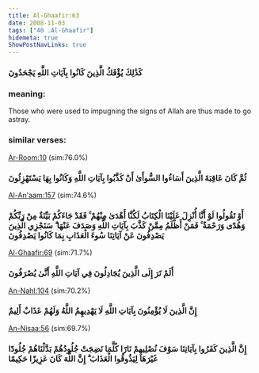 ```yaml
---
title: Al-Ghaafir:63
date: 2008-11-03
tags: ["40 .Al-Ghaafir"]
hidemeta: true 
ShowPostNavLinks: true 
---
```

### كَذَٰلِكَ يُؤْفَكُ الَّذِينَ كَانُوا بِآيَاتِ اللَّهِ يَجْحَدُونَ
### meaning: 
Those who were used to impugning the signs of Allah are thus made to go astray.
### similar verses: 

[Ar-Room:10](/30/10) (sim:76.0%)

### ثُمَّ كَانَ عَاقِبَةَ الَّذِينَ أَسَاءُوا السُّوأَىٰ أَنْ كَذَّبُوا بِآيَاتِ اللَّهِ وَكَانُوا بِهَا يَسْتَهْزِئُونَ

[Al-An'aam:157](/6/157) (sim:74.6%)

### أَوْ تَقُولُوا لَوْ أَنَّا أُنْزِلَ عَلَيْنَا الْكِتَابُ لَكُنَّا أَهْدَىٰ مِنْهُمْ ۚ فَقَدْ جَاءَكُمْ بَيِّنَةٌ مِنْ رَبِّكُمْ وَهُدًى وَرَحْمَةٌ ۚ فَمَنْ أَظْلَمُ مِمَّنْ كَذَّبَ بِآيَاتِ اللَّهِ وَصَدَفَ عَنْهَا ۗ سَنَجْزِي الَّذِينَ يَصْدِفُونَ عَنْ آيَاتِنَا سُوءَ الْعَذَابِ بِمَا كَانُوا يَصْدِفُونَ

[Al-Ghaafir:69](/40/69) (sim:71.7%)

### أَلَمْ تَرَ إِلَى الَّذِينَ يُجَادِلُونَ فِي آيَاتِ اللَّهِ أَنَّىٰ يُصْرَفُونَ

[An-Nahl:104](/16/104) (sim:70.2%)

### إِنَّ الَّذِينَ لَا يُؤْمِنُونَ بِآيَاتِ اللَّهِ لَا يَهْدِيهِمُ اللَّهُ وَلَهُمْ عَذَابٌ أَلِيمٌ

[An-Nisaa:56](/4/56) (sim:69.7%)

### إِنَّ الَّذِينَ كَفَرُوا بِآيَاتِنَا سَوْفَ نُصْلِيهِمْ نَارًا كُلَّمَا نَضِجَتْ جُلُودُهُمْ بَدَّلْنَاهُمْ جُلُودًا غَيْرَهَا لِيَذُوقُوا الْعَذَابَ ۗ إِنَّ اللَّهَ كَانَ عَزِيزًا حَكِيمًا
